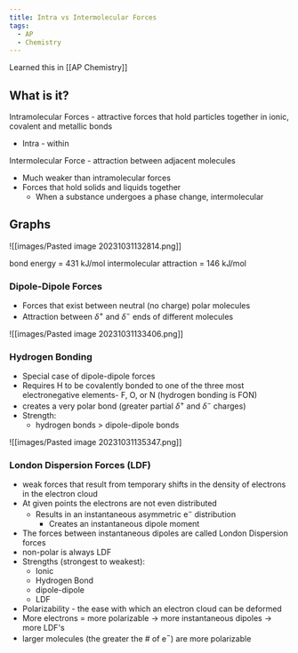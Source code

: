 ```yaml
---
title: Intra vs Intermolecular Forces
tags:
  - AP
  - Chemistry
---
```

Learned this in [[AP Chemistry]]

## What is it?

Intramolecular Forces - attractive forces that hold particles together in ionic, covalent and metallic bonds
- Intra - within

Intermolecular Force - attraction between adjacent molecules
- Much weaker than intramolecular forces
- Forces that hold solids and liquids together
	- When a substance undergoes a phase change, intermolecular

## Graphs

![[images/Pasted image 20231031132814.png]]

bond energy = 431 kJ/mol
intermolecular attraction = 146 kJ/mol

### Dipole-Dipole Forces

- Forces that exist between neutral (no charge) polar molecules
- Attraction between $\delta^+$ and $\delta^-$ ends of different molecules

![[images/Pasted image 20231031133406.png]]

### Hydrogen Bonding

- Special case of dipole-dipole forces
- Requires H to be covalently bonded to one of the three most electronegative elements- F, O, or N
(hydrogen bonding is FON)
- creates a very polar bond (greater partial $\delta^+$ and $\delta^-$ charges)
- Strength:
	- hydrogen bonds > dipole-dipole bonds

![[images/Pasted image 20231031135347.png]]

### London Dispersion Forces (LDF)

- weak forces that result from temporary shifts in the density of electrons in the electron cloud
- At given points the electrons are not even distributed
	- Results in an instantaneous asymmetric e$^-$ distribution
		- Creates an instantaneous dipole moment
- The forces between instantaneous dipoles are called London Dispersion forces
- non-polar is always LDF
- Strengths (strongest to weakest):
	- Ionic
	- Hydrogen Bond
	- dipole-dipole
	- LDF
- Polarizability - the ease with which an electron cloud can be deformed
- More electrons = more polarizable -> more instantaneous dipoles -> more LDF's
- larger molecules (the greater the # of e$^-$) are more polarizable